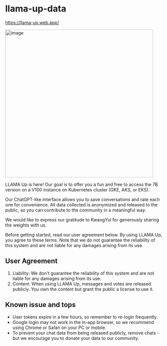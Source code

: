 # llama-up-data

https://llama-up.web.app/

<img width="473" alt="image" src="https://user-images.githubusercontent.com/901975/222944102-0566aebf-5ff8-40ab-a563-cca47db32d70.png">

LLAMA Up is here! Our goal is to offer you a fun and free to access the 7B version on a V100 instance on Kubernetes cluster (GKE, AKS, or EKS).

Our ChatGPT-like interface allows you to save conversations and rate each one for convenience. All data collected is anonymized and released to the public, so you can contribute to the community in a meaningful way.

We would like to express our gratitude to KwangYul for generously sharing the weights with us.

Before getting started, read our user agreement below. By using LLAMA Up, you agree to these terms. Note that we do not guarantee the reliability of this system and are not liable for any damages arising from its use.



## User Agreement
1. Liability: We don't guarantee the reliability of this system and are not liable for any damages arising from its use.
2. Content: When using LLAMA Up, messages and votes are released publicly. You own the content but grant the public a license to use it.

## Known issue and tops
* User tokens expire in a few hours, so remember to re-login frequently.
* Google login may not work in the in-app browser, so we recommend using Chrome or Safari on your PC or mobile.
* To prevent your chat data from being released publicly, remove chats - but we encourage you to donate your data to our community.
